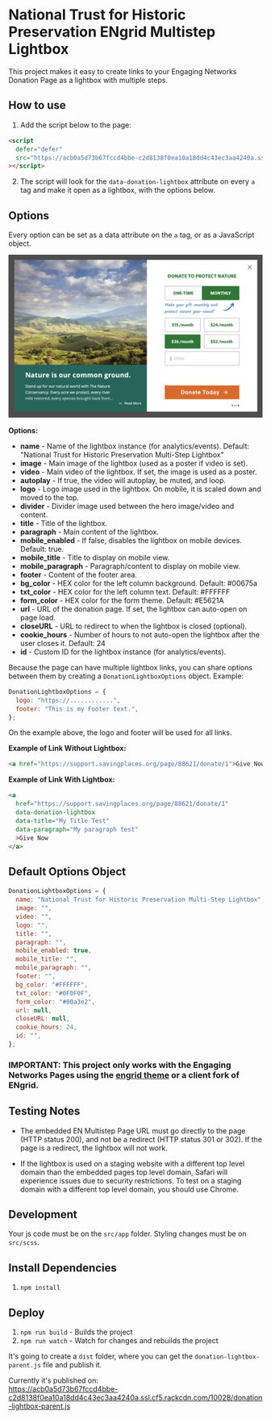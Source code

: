 # National Trust for Historic Preservation ENgrid Multistep Lightbox

This project makes it easy to create links to your Engaging Networks Donation Page as a lightbox with multiple steps.

## How to use

1. Add the script below to the page:

```html
<script
  defer="defer"
  src="https://acb0a5d73b67fccd4bbe-c2d8138f0ea10a18dd4c43ec3aa4240a.ssl.cf5.rackcdn.com/10028/donation-lightbox-parent.js"
></script>
```

2. The script will look for the `data-donation-lightbox` attribute on every `a` tag and make it open as a lightbox, with the options below.

## Options

Every option can be set as a data attribute on the `a` tag, or as a JavaScript object.

![Options](options.png "Engrid Multistep Lightbox Options")

**Options:**

- **name** - Name of the lightbox instance (for analytics/events). Default: "National Trust for Historic Preservation Multi-Step Lightbox"
- **image** - Main image of the lightbox (used as a poster if video is set).
- **video** - Main video of the lightbox. If set, the image is used as a poster.
- **autoplay** - If true, the video will autoplay, be muted, and loop.
- **logo** - Logo image used in the lightbox. On mobile, it is scaled down and moved to the top.
- **divider** - Divider image used between the hero image/video and content.
- **title** - Title of the lightbox.
- **paragraph** - Main content of the lightbox.
- **mobile_enabled** - If false, disables the lightbox on mobile devices. Default: true.
- **mobile_title** - Title to display on mobile view.
- **mobile_paragraph** - Paragraph/content to display on mobile view.
- **footer** - Content of the footer area.
- **bg_color** - HEX color for the left column background. Default: #00675a
- **txt_color** - HEX color for the left column text. Default: #FFFFFF
- **form_color** - HEX color for the form theme. Default: #E5621A
- **url** - URL of the donation page. If set, the lightbox can auto-open on page load.
- **closeURL** - URL to redirect to when the lightbox is closed (optional).
- **cookie_hours** - Number of hours to not auto-open the lightbox after the user closes it. Default: 24
- **id** - Custom ID for the lightbox instance (for analytics/events).

Because the page can have multiple lightbox links, you can share options between them by creating a `DonationLightboxOptions` object. Example:

```javascript
DonationLightboxOptions = {
  logo: "https://............",
  footer: "This is my Footer text.",
};
```

On the example above, the logo and footer will be used for all links.

**Example of Link Without Lightbox:**

```html
<a href="https://support.savingplaces.org/page/88621/donate/1">Give Now</a>
```

**Example of Link With Lightbox:**

```html
<a
  href="https://support.savingplaces.org/page/88621/donate/1"
  data-donation-lightbox
  data-title="My Title Test"
  data-paragraph="My paragraph test"
  >Give Now
</a>
```

## Default Options Object

```javascript
DonationLightboxOptions = {
  name: "National Trust for Historic Preservation Multi-Step Lightbox",
  image: "",
  video: "",
  logo: "",
  title: "",
  paragraph: "",
  mobile_enabled: true,
  mobile_title: "",
  mobile_paragraph: "",
  footer: "",
  bg_color: "#FFFFFF",
  txt_color: "#0F0F0F",
  form_color: "#00a3e2",
  url: null,
  closeURL: null,
  cookie_hours: 24,
  id: "",
};
```

### IMPORTANT: This project only works with the Engaging Networks Pages using the [engrid theme](https://github.com/4site-interactive-studios/engrid) or a client fork of ENgrid.

## Testing Notes

- The embedded EN Multistep Page URL must go directly to the page (HTTP status 200), and not be a redirect (HTTP status 301 or 302). If the page is a redirect, the lightbox will not work.

- If the lightbox is used on a staging website with a different top level domain than the embedded pages top level domain, Safari will experience issues due to security restrictions. To test on a staging domain with a different top level domain, you should use Chrome.

## Development

Your js code must be on the `src/app` folder. Styling changes must be on `src/scss`.

## Install Dependencies

1. `npm install`

## Deploy

1. `npm run build` - Builds the project
2. `npm run watch` - Watch for changes and rebuilds the project

It's going to create a `dist` folder, where you can get the `donation-lightbox-parent.js` file and publish it.

Currently it's published on:  
https://acb0a5d73b67fccd4bbe-c2d8138f0ea10a18dd4c43ec3aa4240a.ssl.cf5.rackcdn.com/10028/donation-lightbox-parent.js
